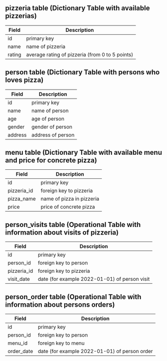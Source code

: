 ## pizzeria table (Dictionary Table with available pizzerias)

| Field        | Description                                     |
|--------------|-------------------------------------------------|
| id           | primary key                                     |
| name         | name of pizzeria                                |
| rating       | average rating of pizzeria (from 0 to 5 points) |

## person table (Dictionary Table with persons who loves pizza)

| Field        | Description                                     |
|--------------|-------------------------------------------------|
| id           | primary key                                     |
| name         | name of person                                   |
| age          | age of person                                    |
| gender       | gender of person                                 |
| address      | address of person                                |

## menu table (Dictionary Table with available menu and price for concrete pizza)

| Field        | Description                                     |
|--------------|-------------------------------------------------|
| id           | primary key                                     |
| pizzeria_id  | foreign key to pizzeria                         |
| pizza_name   | name of pizza in pizzeria                       |
| price        | price of concrete pizza                         |

## person_visits table (Operational Table with information about visits of pizzeria)

| Field        | Description                                     |
|--------------|-------------------------------------------------|
| id           | primary key                                     |
| person_id    | foreign key to person                           |
| pizzeria_id  | foreign key to pizzeria                         |
| visit_date   | date (for example 2022-01-01) of person visit   |

## person_order table (Operational Table with information about persons orders)

| Field        | Description                                     |
|--------------|-------------------------------------------------|
| id           | primary key                                     |
| person_id    | foreign key to person                           |
| menu_id      | foreign key to menu                             |
| order_date   | date (for example 2022-01-01) of person order    |